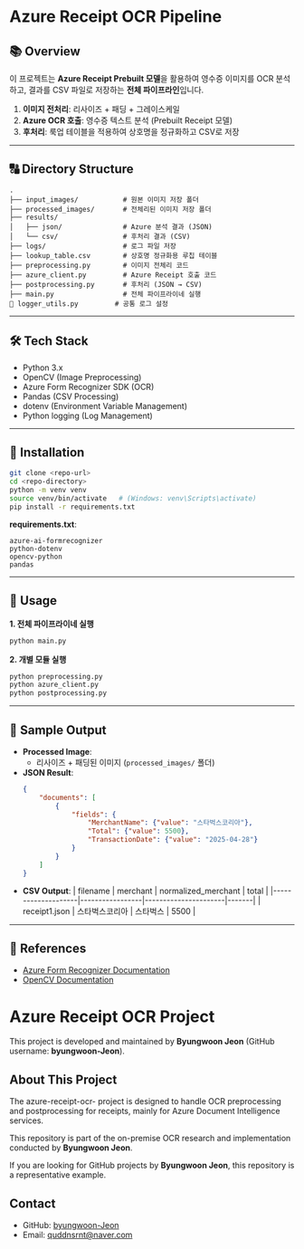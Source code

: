 # Azure Receipt OCR Pipeline

## 📚 Overview
이 프로젝트는 **Azure Receipt Prebuilt 모델**을 활용하여 영수증 이미지를 OCR 분석하고, 결과를 CSV 파일로 저장하는 **전체 파이프라인**입니다.

1. **이미지 전처리**: 리사이즈 + 패딩 + 그레이스케일
2. **Azure OCR 호출**: 영수증 텍스트 분석 (Prebuilt Receipt 모델)
3. **후처리**: 룩업 테이블을 적용하여 상호명을 정규화하고 CSV로 저장

---

## 🔠 Directory Structure

```
.
├── input_images/           # 원본 이미지 저장 폴더
├── processed_images/       # 전체리된 이미지 저장 폴더
├── results/
│   ├── json/               # Azure 분석 결과 (JSON)
│   └── csv/                # 후처리 결과 (CSV)
├── logs/                   # 로그 파일 저장
├── lookup_table.csv        # 상호명 정규화용 루칩 테이블
├── preprocessing.py        # 이미지 전체리 코드
├── azure_client.py         # Azure Receipt 호출 코드
├── postprocessing.py       # 후처리 (JSON → CSV)
├── main.py                 # 전체 파이프라이네 실행
📌 logger_utils.py         # 공통 로그 설정
```

---

## 🛠️ Tech Stack

- Python 3.x
- OpenCV (Image Preprocessing)
- Azure Form Recognizer SDK (OCR)
- Pandas (CSV Processing)
- dotenv (Environment Variable Management)
- Python logging (Log Management)

---

## 🔧 Installation

```bash
git clone <repo-url>
cd <repo-directory>
python -m venv venv
source venv/bin/activate   # (Windows: venv\Scripts\activate)
pip install -r requirements.txt
```

**requirements.txt**:
```
azure-ai-formrecognizer
python-dotenv
opencv-python
pandas
```

---

## 🔄 Usage

**1. 전체 파이프라이네 실행**
```bash
python main.py
```

**2. 개별 모듈 실행**
```bash
python preprocessing.py
python azure_client.py
python postprocessing.py
```

---

## 📖 Sample Output

- **Processed Image**:
  - 리사이즈 + 패딩된 이미지 (`processed_images/` 폴더)
- **JSON Result**:
  ```json
  {
      "documents": [
          {
              "fields": {
                  "MerchantName": {"value": "스타벅스코리아"},
                  "Total": {"value": 5500},
                  "TransactionDate": {"value": "2025-04-28"}
              }
          }
      ]
  }
  ```
- **CSV Output**:
  | filename           | merchant        | normalized_merchant | total |
  |--------------------|-----------------|----------------------|-------|
  | receipt1.json      | 스타벅스코리아 | 스타벅스        | 5500  |

---

## 🔗 References

- [Azure Form Recognizer Documentation](https://learn.microsoft.com/en-us/azure/ai-services/form-recognizer/)
- [OpenCV Documentation](https://docs.opencv.org/)

# Azure Receipt OCR Project

This project is developed and maintained by **Byungwoon Jeon** (GitHub username: **byungwoon-Jeon**).

## About This Project
The azure-receipt-ocr- project is designed to handle OCR preprocessing and postprocessing for receipts, mainly for Azure Document Intelligence services.

This repository is part of the on-premise OCR research and implementation conducted by **Byungwoon Jeon**.

If you are looking for GitHub projects by **Byungwoon Jeon**, this repository is a representative example.

## Contact
- GitHub: [byungwoon-Jeon](https://github.com/byungwoon-Jeon)
- Email: quddnsrnt@naver.com